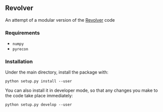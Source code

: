 ## Revolver

An attempt of a modular version of the [Revolver](https://github.com/seshnadathur/Revolver) code

### Requirements

  - `numpy`
  - `pyrecon`

### Installation

Under the main directory, install the package with:
```
python setup.py install --user
```
You can also install it in developer mode, so that any changes you make to the code take place immediately:
```
python setup.py develop --user
```

